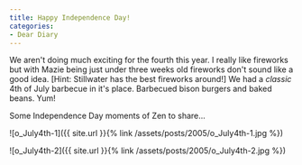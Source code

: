 ```yaml
---
title: Happy Independence Day!
categories:
- Dear Diary
---
```


We aren't doing much exciting for the fourth this year. I really like fireworks but with Mazie being just under three weeks old fireworks don't sound like a good idea. [Hint: Stillwater has the best fireworks around!] We had a _classic_ 4th of July barbecue in it's place. Barbecued bison burgers and baked beans. Yum!

Some Independence Day moments of Zen to share...

![o_July4th-1]({{ site.url }}{% link /assets/posts/2005/o_July4th-1.jpg %})

![o_July4th-2]({{ site.url }}{% link /assets/posts/2005/o_July4th-2.jpg %})
